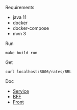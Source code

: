 Requirements

* java 11
* docker
* docker-compose
* mvn 3

Run

    make build run

Get

    curl localhost:8006/rates/BRL

Doc

* [Service](./currency-service/README.md)
* [BFF](./currency-bff/README.md)
* [Front](./currency-front/README.md)